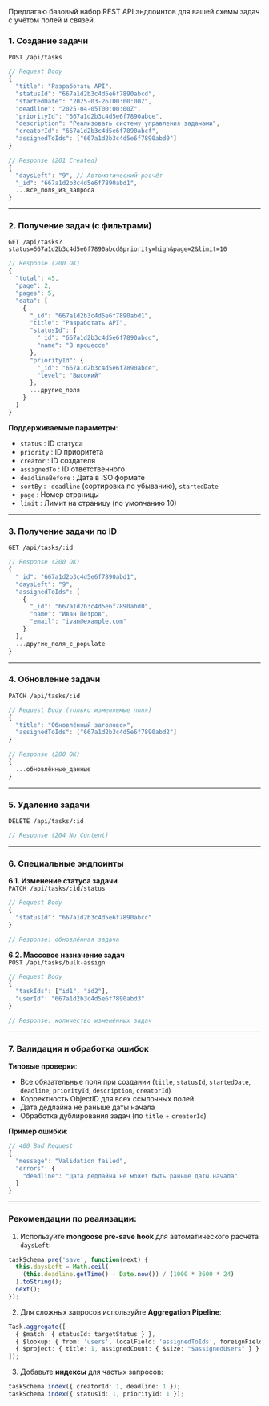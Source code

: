 Предлагаю базовый набор REST API эндпоинтов для вашей схемы задач с учётом полей и связей. 

### 1. **Создание задачи**
`POST /api/tasks`
```typescript
// Request Body
{
  "title": "Разработать API",
  "statusId": "667a1d2b3c4d5e6f7890abcd",
  "startedDate": "2025-03-26T00:00:00Z",
  "deadline": "2025-04-05T00:00:00Z",
  "priorityId": "667a1d2b3c4d5e6f7890abce",
  "description": "Реализовать систему управления задачами",
  "creatorId": "667a1d2b3c4d5e6f7890abcf",
  "assignedToIds": ["667a1d2b3c4d5e6f7890abd0"]
}

// Response (201 Created)
{
  "daysLeft": "9", // Автоматический расчёт
  "_id": "667a1d2b3c4d5e6f7890abd1",
  ...все_поля_из_запроса
}
```

---

### 2. **Получение задач (с фильтрами)**
`GET /api/tasks?status=667a1d2b3c4d5e6f7890abcd&priority=high&page=2&limit=10`
```typescript
// Response (200 OK)
{
  "total": 45,
  "page": 2,
  "pages": 5,
  "data": [
    {
      "_id": "667a1d2b3c4d5e6f7890abd1",
      "title": "Разработать API",
      "statusId": { 
        "_id": "667a1d2b3c4d5e6f7890abcd",
        "name": "В процессе" 
      },
      "priorityId": {
        "_id": "667a1d2b3c4d5e6f7890abce",
        "level": "Высокий"
      },
      ...другие_поля
    }
  ]
}
```

**Поддерживаемые параметры**:  
- `status` : ID статуса  
- `priority` : ID приоритета  
- `creator` : ID создателя  
- `assignedTo` : ID ответственного  
- `deadlineBefore` : Дата в ISO формате  
- `sortBy` : `-deadline` (сортировка по убыванию), `startedDate`  
- `page` : Номер страницы  
- `limit` : Лимит на страницу (по умолчанию 10)

---

### 3. **Получение задачи по ID**
`GET /api/tasks/:id`
```typescript
// Response (200 OK)
{
  "_id": "667a1d2b3c4d5e6f7890abd1",
  "daysLeft": "9",
  "assignedToIds": [
    {
      "_id": "667a1d2b3c4d5e6f7890abd0",
      "name": "Иван Петров",
      "email": "ivan@example.com"
    }
  ],
  ...другие_поля_с_populate
}
```

---

### 4. **Обновление задачи**
`PATCH /api/tasks/:id`
```typescript
// Request Body (только изменяемые поля)
{
  "title": "Обновлённый заголовок",
  "assignedToIds": ["667a1d2b3c4d5e6f7890abd2"]
}

// Response (200 OK)
{
  ...обновлённые_данные
}
```

---

### 5. **Удаление задачи**
`DELETE /api/tasks/:id`
```typescript
// Response (204 No Content)
```

---

### 6. **Специальные эндпоинты**

**6.1. Изменение статуса задачи**  
`PATCH /api/tasks/:id/status`
```typescript
// Request Body
{
  "statusId": "667a1d2b3c4d5e6f7890abcc"
}

// Response: обновлённая задача
```

**6.2. Массовое назначение задач**  
`POST /api/tasks/bulk-assign`
```typescript
// Request Body
{
  "taskIds": ["id1", "id2"],
  "userId": "667a1d2b3c4d5e6f7890abd3"
}

// Response: количество изменённых задач
```

---

### 7. **Валидация и обработка ошибок**
**Типовые проверки**:  
- Все обязательные поля при создании (`title`, `statusId`, `startedDate`, `deadline`, `priorityId`, `description`, `creatorId`)
- Корректность ObjectID для всех ссылочных полей
- Дата дедлайна не раньше даты начала
- Обработка дублирования задач (по `title` + `creatorId`)

**Пример ошибки**:  
```typescript
// 400 Bad Request
{
  "message": "Validation failed",
  "errors": {
    "deadline": "Дата дедлайна не может быть раньше даты начала"
  }
}
```

---

### Рекомендации по реализации:
1. Используйте **mongoose pre-save hook** для автоматического расчёта `daysLeft`:
```typescript
taskSchema.pre('save', function(next) {
  this.daysLeft = Math.ceil(
    (this.deadline.getTime() - Date.now()) / (1000 * 3600 * 24)
  ).toString();
  next();
});
```

2. Для сложных запросов используйте **Aggregation Pipeline**:
```typescript
Task.aggregate([
  { $match: { statusId: targetStatus } },
  { $lookup: { from: 'users', localField: 'assignedToIds', foreignField: '_id', as: 'assignedUsers' } },
  { $project: { title: 1, assignedCount: { $size: "$assignedUsers" } } }
]);
```

3. Добавьте **индексы** для частых запросов:
```typescript
taskSchema.index({ creatorId: 1, deadline: 1 });
taskSchema.index({ statusId: 1, priorityId: 1 });
```